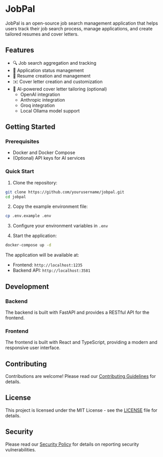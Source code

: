 # JobPal

JobPal is an open-source job search management application that helps users track their job search process, manage applications, and create tailored resumes and cover letters.

## Features

- 🔍 Job search aggregation and tracking
- 📝 Application status management
- 📄 Resume creation and management
- ✉️ Cover letter creation and customization
- 🤖 AI-powered cover letter tailoring (optional)
  - OpenAI integration
  - Anthropic integration
  - Groq integration
  - Local Ollama model support

## Getting Started

### Prerequisites

- Docker and Docker Compose
- (Optional) API keys for AI services

### Quick Start

1. Clone the repository:

```bash
git clone https://github.com/yourusername/jobpal.git
cd jobpal
```

2. Copy the example environment file:

```bash
cp .env.example .env
```

3. Configure your environment variables in `.env`

4. Start the application:

```bash
docker-compose up -d
```

The application will be available at:

- Frontend: `http://localhost:1235`
- Backend API: `http://localhost:3581`

## Development

### Backend

The backend is built with FastAPI and provides a RESTful API for the frontend.

### Frontend

The frontend is built with React and TypeScript, providing a modern and responsive user interface.

## Contributing

Contributions are welcome! Please read our [Contributing Guidelines](CONTRIBUTING.md) for details.

## License

This project is licensed under the MIT License - see the [LICENSE](LICENSE) file for details.

## Security

Please read our [Security Policy](SECURITY.md) for details on reporting security vulnerabilities.
